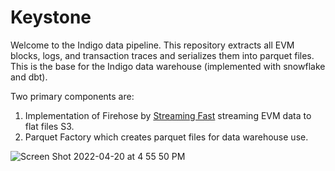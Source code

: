 # Keystone

Welcome to the Indigo data pipeline. This repository extracts all EVM blocks, logs, and transaction traces and serializes them into parquet files. This is the base for the Indigo data warehouse (implemented with snowflake and dbt).

Two primary components are:

1) Implementation of Firehose by [Streaming Fast](https://www.streamingfast.io/) streaming EVM data to flat files S3.
2) Parquet Factory which creates parquet files for data warehouse use.

![Screen Shot 2022-04-20 at 4 55 50 PM](https://user-images.githubusercontent.com/10226899/164321288-00b352ed-a3fa-4d81-9983-6872705fec7d.png)
